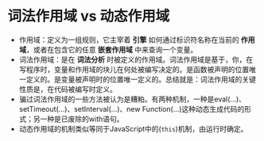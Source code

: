 # 词法作用域 vs 动态作用域

  - 作用域：定义为一组规则，它主宰着 **引擎** 如何通过标识符名称在当前的 **作用域**，或者在包含它的任意 **嵌套作用域** 中来查询一个变量。
  - 词法作用域：是在 **词法分析** 时被定义的作用域。词法作用域是基于，你，在写程序时，变量和作用域的块儿在何处被编写决定的。是函数被声明的位置唯一定义的。是变量被声明时的位置唯一定义的。总结就是：词法作用域的关键性质是，在代码被编写时定义。
  - 骗过词法作用域的一些方法被认为是糟粕。有两种机制，一种是eval(...)、setTimeout(...)、setInterval(...)、new Function(...)这种动态生成代码的形式；另一种是已废除的with语句。
  - 动态作用域的机制类似等同于JavaScript中的(`this`)机制，由运行时确定。
